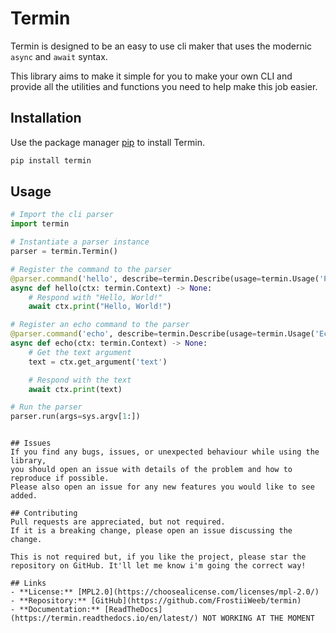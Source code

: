 # Termin
Termin is designed to be an easy to use cli maker that uses the modernic ``async`` and ``await`` syntax.

This library aims to make it simple for you to make your own CLI and provide
all the utilities and functions you need to help make this job easier.

## Installation
Use the package manager [pip](https://pip.pypa.io/en/stable/) to install Termin.

```bash
pip install termin
```

## Usage
```python
# Import the cli parser
import termin

# Instantiate a parser instance
parser = termin.Termin()

# Register the command to the parser
@parser.command('hello', describe=termin.Describe(usage=termin.Usage('Prints hello world', arguments=[]))) # leave arguments empty as there are no arguments
async def hello(ctx: termin.Context) -> None:
    # Respond with "Hello, World!"
    await ctx.print("Hello, World!")

# Register an echo command to the parser
@parser.command('echo', describe=termin.Describe(usage=termin.Usage('Echo the given text', arguments=[termin.Argument('text', 'The text to print')])))
async def echo(ctx: termin.Context) -> None:
	# Get the text argument
	text = ctx.get_argument('text')

	# Respond with the text
	await ctx.print(text)

# Run the parser
parser.run(args=sys.argv[1:])
```
```

## Issues
If you find any bugs, issues, or unexpected behaviour while using the library,
you should open an issue with details of the problem and how to reproduce if possible.
Please also open an issue for any new features you would like to see added.

## Contributing
Pull requests are appreciated, but not required.
If it is a breaking change, please open an issue discussing the change.

This is not required but, if you like the project, please star the repository on GitHub. It'll let me know i'm going the correct way!

## Links
- **License:** [MPL2.0](https://choosealicense.com/licenses/mpl-2.0/)
- **Repository:** [GitHub](https://github.com/FrostiiWeeb/termin)
- **Documentation:** [ReadTheDocs](https://termin.readthedocs.io/en/latest/) NOT WORKING AT THE MOMENT
